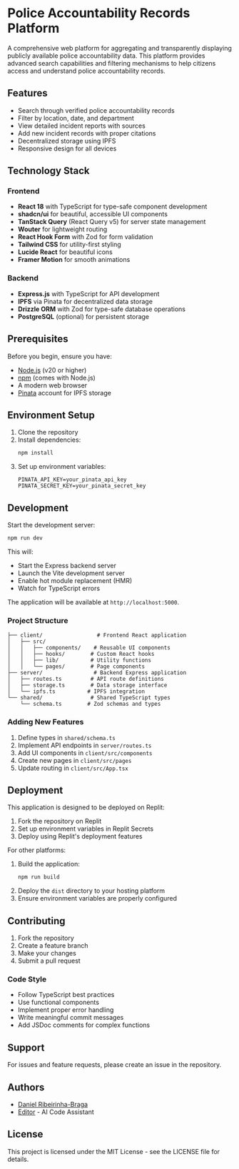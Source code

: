 # Police Accountability Records Platform

A comprehensive web platform for aggregating and transparently displaying publicly available police accountability data. This platform provides advanced search capabilities and filtering mechanisms to help citizens access and understand police accountability records.

## Features

- Search through verified police accountability records
- Filter by location, date, and department
- View detailed incident reports with sources
- Add new incident records with proper citations
- Decentralized storage using IPFS
- Responsive design for all devices

## Technology Stack

### Frontend
- **React 18** with TypeScript for type-safe component development
- **shadcn/ui** for beautiful, accessible UI components
- **TanStack Query** (React Query v5) for server state management
- **Wouter** for lightweight routing
- **React Hook Form** with Zod for form validation
- **Tailwind CSS** for utility-first styling
- **Lucide React** for beautiful icons
- **Framer Motion** for smooth animations

### Backend
- **Express.js** with TypeScript for API development
- **IPFS** via Pinata for decentralized data storage
- **Drizzle ORM** with Zod for type-safe database operations
- **PostgreSQL** (optional) for persistent storage

## Prerequisites

Before you begin, ensure you have:
- [Node.js](https://nodejs.org/) (v20 or higher)
- [npm](https://www.npmjs.com/) (comes with Node.js)
- A modern web browser
- [Pinata](https://www.pinata.cloud/) account for IPFS storage

## Environment Setup

1. Clone the repository
2. Install dependencies:
   ```bash
   npm install
   ```
3. Set up environment variables:
   ```env
   PINATA_API_KEY=your_pinata_api_key
   PINATA_SECRET_KEY=your_pinata_secret_key
   ```

## Development

Start the development server:
```bash
npm run dev
```

This will:
- Start the Express backend server
- Launch the Vite development server
- Enable hot module replacement (HMR)
- Watch for TypeScript errors

The application will be available at `http://localhost:5000`.

### Project Structure

```
├── client/                 # Frontend React application
│   ├── src/
│   │   ├── components/    # Reusable UI components
│   │   ├── hooks/        # Custom React hooks
│   │   ├── lib/          # Utility functions
│   │   └── pages/        # Page components
├── server/                # Backend Express application
│   ├── routes.ts         # API route definitions
│   ├── storage.ts        # Data storage interface
│   └── ipfs.ts          # IPFS integration
└── shared/               # Shared TypeScript types
    └── schema.ts        # Zod schemas and types
```

### Adding New Features

1. Define types in `shared/schema.ts`
2. Implement API endpoints in `server/routes.ts`
3. Add UI components in `client/src/components`
4. Create new pages in `client/src/pages`
5. Update routing in `client/src/App.tsx`

## Deployment

This application is designed to be deployed on Replit:

1. Fork the repository on Replit
2. Set up environment variables in Replit Secrets
3. Deploy using Replit's deployment features

For other platforms:
1. Build the application:
   ```bash
   npm run build
   ```
2. Deploy the `dist` directory to your hosting platform
3. Ensure environment variables are properly configured

## Contributing

1. Fork the repository
2. Create a feature branch
3. Make your changes
4. Submit a pull request

### Code Style

- Follow TypeScript best practices
- Use functional components
- Implement proper error handling
- Write meaningful commit messages
- Add JSDoc comments for complex functions

## Support

For issues and feature requests, please create an issue in the repository.

## Authors

- [Daniel Ribeirinha-Braga](https://github.com/DBragz)
- [Editor](https://github.com/replit) - AI Code Assistant

## License

This project is licensed under the MIT License - see the LICENSE file for details.